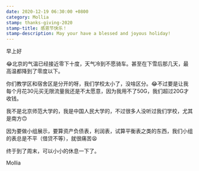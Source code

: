 ```yaml
---
date: 2020-12-19 06:30:00 +0800
category: Mollia
stamp: thanks-giving-2020
stamp-title: 感恩节快乐！
stamp-description: May your have a blessed and joyous holiday!
---
```


早上好

😂北京的气温已经接近零下十度，天气冷到不愿骑车。甚至在下雪后那几天，最高温都降到了零度以下。

你们教学区和宿舍区是分开的呀，我们学校太小了，没啥区分。😂不过要是让我每个月花30元买无限流量我还是不太愿意，因为我用不了50G，我们超过20G才收钱。

我不是北京师范大学的，我是中国人民大学的，不过很多人没听过我们学校，尤其是南方🙃

因为要做小组展示，要算资产负债表，利润表，试算平衡表之类的东西，我们小组的表总是不平（借贷不等），就很痛苦😫

终于到了周末，可以小小的休息一下了。

Mollia 